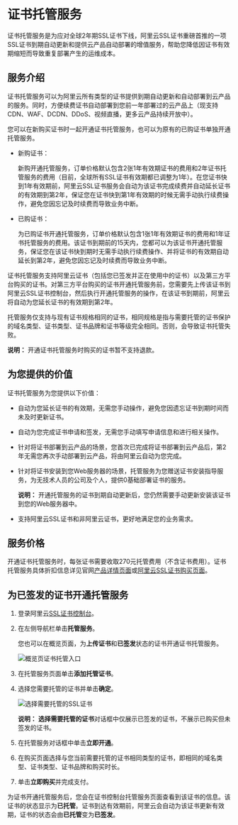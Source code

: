 # 证书托管服务

证书托管服务是为应对全球2年期SSL证书下线，阿里云SSL证书重磅首推的一项SSL证书到期自动更新和提供云产品自动部署的增值服务，帮助您降低因证书有效期缩短而导致重复部署产生的运维成本。

## 服务介绍

证书托管服务可以为阿里云所有类型的证书提供到期自动更新和自动部署到云产品的服务。同时，方便续费证书自动部署到您前一年部署过的云产品上（现支持CDN、WAF、DCDN、DDoS、视频直播，更多云产品持续开放中）。

您可以在新购买证书时一起开通证书托管服务，也可以为原有的已购证书单独开通托管服务。

-   新购证书：

    新购开通托管服务，订单价格默认包含2张1年有效期证书的费用和2年证书托管服务的费用（目前，全球所有SSL证书有效期都已调整为1年）。在您证书快到1年有效期前，阿里云SSL证书服务会自动为该证书完成续费并自动延长证书的有效期到第2年，保证您在证书快到第1年有效期的时候无需手动执行续费操作，避免您因忘记及时续费而导致业务中断。

-   已购证书：

    为已购证书开通托管服务，订单价格默认包含1张1年有效期证书的费用和1年证书托管服务的费用。该证书到期前的15天内，您都可以为该证书开通托管服务，保证您在该证书快到期时无需手动执行续费操作、并将证书的有效期自动延长到第2年，避免您因忘记及时续费而导致业务中断。


证书托管服务支持阿里云证书（包括您已签发并正在使用中的证书）以及第三方平台购买的证书。对第三方平台购买的证书开通托管服务前，您需要先上传该证书到阿里云SSL证书控制台，然后执行开通托管服务的操作，在该证书到期前，阿里云将自动为您延长证书的有效期到第2年。

托管服务仅支持与现有证书规格相同的证书，相同规格是指与需要托管的证书保护的域名类型、证书类型、证书品牌和证书等级完全相同。否则，会导致证书托管失败。

**说明：** 开通证书托管服务时购买的证书暂不支持退款。

## 为您提供的价值

证书托管服务为您提供以下价值：

-   自动为您延长证书的有效期，无需您手动操作，避免您因遗忘证书到期时间而未及时更新证书。
-   自动为您完成证书申请和签发，无需您手动填写申请信息和进行相关操作。
-   针对将证书部署到云产品的场景，您首次已完成将证书部署到云产品后，第2年无需您再次手动部署到云产品，将由阿里云自动为您完成。
-   针对将证书安装到您Web服务器的场景，托管服务为您赠送证书安装指导服务，为无技术人员的公司及个人，提供0基础部署证书的服务。

    **说明：** 开通托管服务的证书到期自动更新后，您仍然需要手动更新安装该证书到您的Web服务器中。

-   支持阿里云SSL证书和非阿里云证书，更好地满足您的业务需求。

## 服务价格

开通证书托管服务时，每张证书需要收取270元托管费用（不含证书费用）。证书托管服务具体折扣信息详见官网[产品详情页面](https://www.aliyun.com/product/security/markets/aliyun/product/cas?spm=5176.12825654.eofdhaal5.17.3c822c4aoMS43Y)或[阿里云SSL证书购买页面](https://common-buy.aliyun.com/?spm=5176.7968328.1266638.1.60301232UYWsTi&commodityCode=cas#/buy)。

## 为已签发的证书开通托管服务

1.  登录阿里云[SSL证书控制台](https://yundunnext.console.aliyun.com/?p=cas)。

2.  在左侧导航栏单击**托管服务**。

    您也可以在概览页面，为**上传证书**和**已签发**状态的证书开通证书托管服务。

    ![概览页证书托管入口](https://static-aliyun-doc.oss-cn-hangzhou.aliyuncs.com/assets/img/zh-CN/7279598951/p113248.png)

3.  在托管服务页面单击**添加托管证书**。

4.  选择您需要托管的证书并单击**确定**。

    ![选择需要托管的SSL证书](https://static-aliyun-doc.oss-cn-hangzhou.aliyuncs.com/assets/img/zh-CN/7279598951/p113255.png)

    **说明：** **选择需要托管的证书**对话框中仅展示已签发的证书，不展示已购买但未签发的证书。

5.  在托管服务对话框中单击**立即开通**。

6.  在购买页面选择与您当前需要托管的证书相同类型的证书，即相同的域名类型、证书类型、证书品牌和购买时长。

7.  单击**立即购买**并完成支付。


为证书开通托管服务后，您会在证书控制台托管服务页面查看到该证书的信息。该证书的状态显示为**已托管**。证书到达有效期前，阿里云会自动为该证书更新有效期，证书的状态会由**已托管**变为**已签发**。

